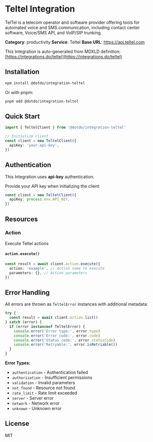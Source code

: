 # Teltel Integration

TelTel is a telecom operator and software provider offering tools for automated voice and SMS communication, including contact center software, Voice/SMS API, and VoIP/SIP trunking.

**Category**: productivity
**Service**: Teltel
**Base URL**: https://api.teltel.com

This Integration is auto-generated from MDXLD definition: [https://integrations.do/teltel](https://integrations.do/teltel)

## Installation

```bash
npm install @dotdo/integration-teltel
```

Or with pnpm:

```bash
pnpm add @dotdo/integration-teltel
```

## Quick Start

```typescript
import { TeltelClient } from '@dotdo/integration-teltel'

// Initialize client
const client = new TeltelClient({
  apiKey: 'your-api-key',
})
```

## Authentication

This Integration uses **api-key** authentication.

Provide your API key when initializing the client:

```typescript
const client = new TeltelClient({
  apiKey: process.env.API_KEY,
})
```

## Resources

### Action

Execute Teltel actions

#### `action.execute()`

```typescript
const result = await client.action.execute({
  action: 'example', // Action name to execute
  parameters: {}, // Action parameters
})
```

## Error Handling

All errors are thrown as `TeltelError` instances with additional metadata:

```typescript
try {
  const result = await client.action.list()
} catch (error) {
  if (error instanceof TeltelError) {
    console.error('Error type:', error.type)
    console.error('Error code:', error.code)
    console.error('Status code:', error.statusCode)
    console.error('Retryable:', error.isRetriable())
  }
}
```

**Error Types:**

- `authentication` - Authentication failed
- `authorization` - Insufficient permissions
- `validation` - Invalid parameters
- `not_found` - Resource not found
- `rate_limit` - Rate limit exceeded
- `server` - Server error
- `network` - Network error
- `unknown` - Unknown error

## License

MIT
